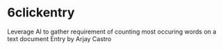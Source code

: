 # 6clickentry

Leverage AI to gather requirement of counting most occuring words on a text document
Entry by Arjay Castro
